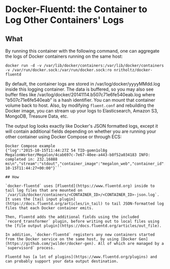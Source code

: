 # Docker-Fluentd: the Container to Log Other Containers' Logs

## What

By running this container with the following command, one can aggregate the logs of Docker containers running on the same host:

```console
docker run -d -v /var/lib/docker/containers:/var/lib/docker/containers -v /var/run/docker.sock:/var/run/docker.sock:ro nritholtz/docker-fluentd
```

By default, the container logs are stored in /var/log/docker/yyyyMMdd.log inside this logging container. The data is buffered, so you may also see buffer files like /var/log/docker/20141114.b507c71e6fe540eab.log where "b507c71e6fe540eab" is a hash identifier. You can mount that container volume back to host. Also, by modifying `fluent.conf` and rebuilding the Docker image, you can stream up your logs to Elasticsearch, Amazon S3, MongoDB, Treasure Data, etc.

The output log looks exactly like Docker's JSON formatted logs, except it will contain additional fields depending on whether you are running your other container using Docker Compose or through ECS:

```console
Docker Compose example
{"log":"2015-10-15T11:44:27Z 54 TID-gomn1ol8g MegalonWorker/Megalon/4cab697c-7e67-40ee-a443-b8f52a034183 INFO: completed in: 232.16888 ms\n","stream":"stdout","container_image":"megalon_web","container_id":"a8c0128c0b47d5a7a5ed702be3c5f57cd62dc73371d5d7743b63a49ac1e09074","container_project":"megalon","container_service":"worker","time":"2015-10-15T11:44:27+00:00"}```

## How

`docker-fluentd` uses [Fluentd](https://www.fluentd.org) inside to tail log files that are mounted on `/var/lib/docker/containers/<CONTAINER_ID>/<CONTAINER_ID>-json.log`. It uses the [tail input plugin](https://docs.fluentd.org/articles/in_tail) to tail JSON-formatted log files that each Docker container emits.

Then, Fluentd adds the additional fields using the included `record_transformer` plugin, before writing out to local files using the [file output plugin](https://docs.fluentd.org/articles/out_file).

In addition, `docker-fluentd` registers any new containers started from the Docker service on the same host, by using [Docker Gen](https://github.com/jwilder/docker-gen). All of which are managed by a `supervisord` process.

Fluentd has [a lot of plugins](https://www.fluentd.org/plugins) and can probably support your data output destination.